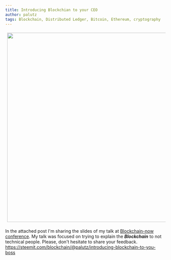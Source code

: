 ```yaml
---
title: Introducing Blockchian to your CEO
author: palutz
tags: Blockchain, Distributed Ledger, Bitcoin, Ethereum, cryptography
---
```


<img src="https://www.journalofaccountancy.com/content/dam/cgma/magazine/news/blockchain-819.jpg" style="margin: 6px;" width=600 />


In the attached post I'm sharing the slides of my talk at [Blockchain-now conference](www.blockchain-now.com).
My talk was focused on trying to explain the ***Blockchain*** to not technical people.
Please, don't hesitate to share your feedback.
https://steemit.com/blockchain/@palutz/introducing-blockchain-to-you-boss
